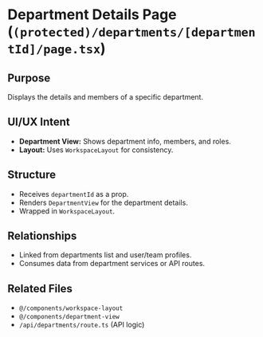# Department Details Page (`(protected)/departments/[departmentId]/page.tsx`)

## Purpose
Displays the details and members of a specific department.

## UI/UX Intent
- **Department View:** Shows department info, members, and roles.
- **Layout:** Uses `WorkspaceLayout` for consistency.

## Structure
- Receives `departmentId` as a prop.
- Renders `DepartmentView` for the department details.
- Wrapped in `WorkspaceLayout`.

## Relationships
- Linked from departments list and user/team profiles.
- Consumes data from department services or API routes.

## Related Files
- `@/components/workspace-layout`
- `@/components/department-view`
- `/api/departments/route.ts` (API logic) 